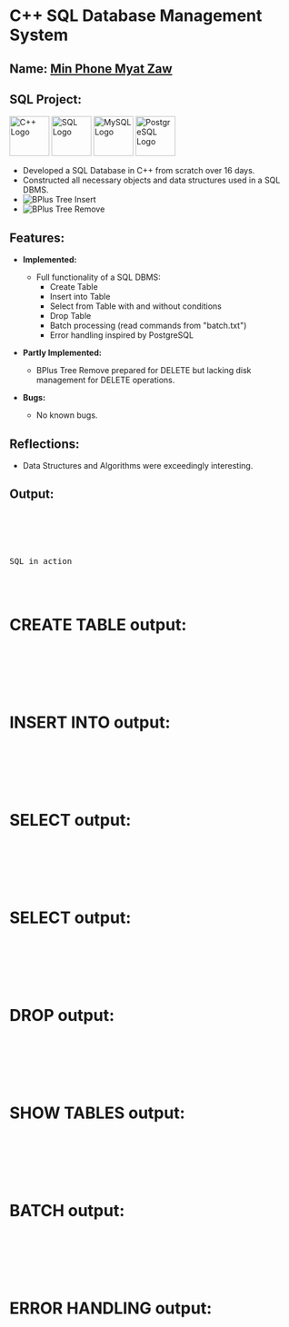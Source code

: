 
# C++ SQL Database Management System 

## Name: <ins>Min Phone Myat Zaw</ins>

## SQL Project:
  
  <img src="https://upload.wikimedia.org/wikipedia/commons/1/18/ISO_C%2B%2B_Logo.svg" alt="C++ Logo" width="70"/>
  <img src="https://upload.wikimedia.org/wikipedia/commons/8/87/Sql_data_base_with_logo.png" alt="SQL Logo" width="70"/>
  <img src="https://upload.wikimedia.org/wikipedia/en/d/dd/MySQL_logo.svg" alt="MySQL Logo" width="70"/>
  <img src="https://upload.wikimedia.org/wikipedia/commons/2/29/Postgresql_elephant.svg" alt="PostgreSQL Logo" width="70"/>

  - Developed a SQL Database in C++ from scratch over 16 days.
  - Constructed all necessary objects and data structures used in a SQL DBMS.
  - ![BPlus Tree Insert](https://media.giphy.com/media/l3q2tyT6SwahcqRWM/giphy.gif)
  - ![BPlus Tree Remove](https://media.giphy.com/media/3oEdv6tYf9Bl5S7Ssg/giphy.gif)

## Features:

- **Implemented:**
  - Full functionality of a SQL DBMS:
    - Create Table
    - Insert into Table
    - Select from Table with and without conditions
    - Drop Table
    - Batch processing (read commands from "batch.txt")
    - Error handling inspired by PostgreSQL

- **Partly Implemented:**
  - BPlus Tree Remove prepared for DELETE but lacking disk management for DELETE operations.

- **Bugs:**
  - No known bugs.

## Reflections:

- Data Structures and Algorithms were exceedingly interesting.

## Output:

<pre>
<br/><br/><br/><br/>
SQL in action
</pre>


<br/><br/>

# CREATE TABLE output:
<pre>
<br/><br/><br/><br/>
</pre>
# INSERT INTO output:
<pre>
<br/><br/><br/><br/>
</pre>
# SELECT output:
<pre>
<br/><br/><br/><br/>
</pre>
# SELECT output:
<pre>
<br/><br/><br/><br/>
</pre>
# DROP output:
<pre>
<br/><br/><br/><br/>
</pre>
# SHOW TABLES output:
<pre>
<br/><br/><br/><br/>
</pre>
# BATCH output:
<pre>
<br/><br/><br/><br/>
</pre>
# ERROR HANDLING output:
<pre>
<br/><br/><br/><br/>
</pre>
